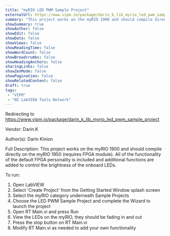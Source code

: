 ```yaml
---
title: "myRIO LED PWM Sample Project"
externalUrl: https://www.vipm.io/package/darin_k_lib_myrio_led_pwm_sample_project
summary: "This project works on the myRIO 1900 and should compile directly on the myRIO 1950 (requires FPGA module)."
showSummary: true
showAuthor: false
showEdit: false
showData: false
showViews: false
showReadingTime: false
showWordCount: false
showBreadcrumbs: false
showHeadingAnchors: false
sharingLinks: false
showZenMode: false
showPagination: false
showRelatedContent: false
draft: true
tags:
 - "VIPM"
 - "NI LabVIEW Tools Network"
---
```


Redirecting to https://www.vipm.io/package/darin_k_lib_myrio_led_pwm_sample_project

Vendor: Darin.K

Author(s): Darin Kinion
 
Full Description:
This project works on the myRIO 1900 and should compile directly on the myRIO 1950 (requires FPGA module).  All of the functionality of the default FPGA personality is included and additional functions are added to control the brightness of the onboard LEDs.

To run:

1.  Open LabVIEW
2.  Select 'Create Project' from the Getting Started Window splash screen
3.  Select the myRIO category underneath Sample Projects
4.  Choose the LED PWM Sample Project and complete the Wizard to launch the project
5.  Open RT Main.vi and press Run
6.  View the LEDs on the myRIO, they should be fading in and out
7.  Press the stop button on RT Main.vi
8.  Modify RT Main.vi as needed to add your own functionality